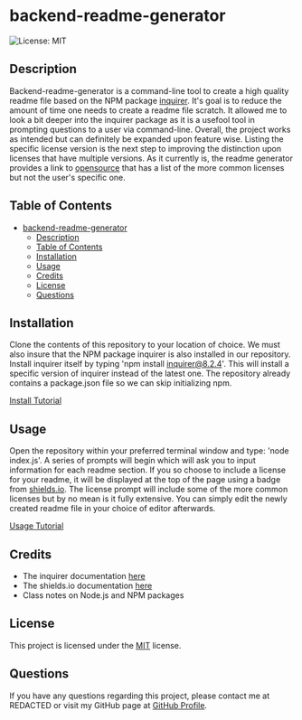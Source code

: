# backend-readme-generator

![License: MIT](https://img.shields.io/badge/License-MIT-brightgreen.svg)

## Description
Backend-readme-generator is a command-line tool to create a high quality readme file based on the NPM package [inquirer](https://www.npmjs.com/package/inquirer). It's goal is to reduce the amount of time one needs to create a readme file scratch. It allowed me to look a bit deeper into the inquirer package as it is a usefool tool in prompting questions to a user via command-line. Overall, the project works as intended but can definitely be expanded upon feature wise. Listing the specific license version is the next step to improving the distinction upon licenses that have multiple versions. As it currently is, the readme generator provides a link to [opensource](https://opensource.org/licenses/) that has a list of the more common licenses but not the user's specific one.

## Table of Contents
- [backend-readme-generator](#backend-readme-generator)
  - [Description](#description)
  - [Table of Contents](#table-of-contents)
  - [Installation](#installation)
  - [Usage](#usage)
  - [Credits](#credits)
  - [License](#license)
  - [Questions](#questions)

## Installation
Clone the contents of this repository to your location of choice. We must also insure that the NPM package inquirer is also installed in our repository. Install inquirer itself by typing 'npm install inquirer@8.2.4'. This will install a specific version of inquirer instead of the latest one. The repository already contains a package.json file so we can skip initializing npm.

[Install Tutorial](https://drive.google.com/file/d/1649zj1VWNTevNWJtlWhtqGjWbNZL91i4/view)

## Usage
Open the repository within your preferred terminal window and type: 'node index.js'. A series of prompts will begin which will ask you to input information for each readme section. If you so choose to include a license for your readme, it will be displayed at the top of the page using a badge from [shields.io](https://shields.io/). The license prompt will include some of the more common licenses but by no mean is it fully extensive. You can simply edit the newly created readme file in your choice of editor afterwards.

[Usage Tutorial](https://drive.google.com/file/d/189wLWsFsszVN9ccTjuUBq3kXlxd3R890/view)

## Credits
- The inquirer documentation [here](https://www.npmjs.com/package/inquirer)
- The shields.io documentation [here](https://shields.io/)
- Class notes on Node.js and NPM packages

## License
This project is licensed under the [MIT](https://opensource.org/licenses) license.

## Questions
If you have any questions regarding this project, please contact me at REDACTED or visit my GitHub page at [GitHub Profile](https://github.com/Exo-MDR-CD2000).
